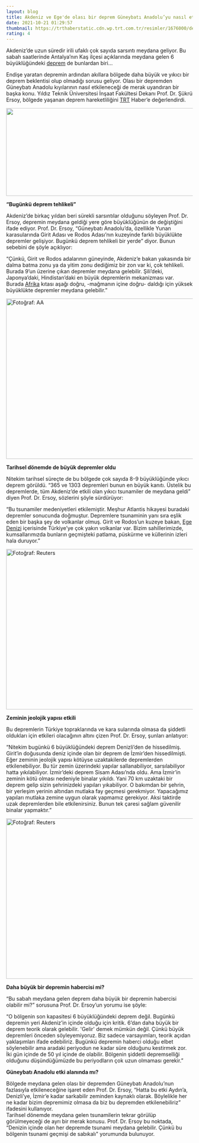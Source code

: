```yaml
--- 
layout: blog
title: Akdeniz ve Ege'de olası bir deprem Güneybatı Anadolu’yu nasıl etkileyecek?
date: 2021-10-21 01:29:57
thumbnail: https://trthaberstatic.cdn.wp.trt.com.tr/resimler/1676000/deprem-1677766.jpg
rating: 4
---
```

<p>
	Akdeniz’de uzun süredir irili ufaklı çok sayıda sarsıntı meydana geliyor. Bu sabah saatlerinde Antalya’nın Kaş ilçesi açıklarında meydana gelen 6 büyüklüğündeki <a href="https://www.trthaber.com/etiket/deprem/" target="_blank">deprem</a> de bunlardan biri…</p>
<p>
	Endişe yaratan depremin ardından akıllara bölgede daha büyük ve yıkıcı bir deprem beklentisi olup olmadığı sorusu geliyor. Olası bir depremden Güneybatı Anadolu kıyılarının nasıl etkileneceği de merak uyandıran bir başka konu. Yıldız Teknik Üniversitesi İnşaat Fakültesi Dekanı Prof. Dr. Şükrü Ersoy, bölgede yaşanan deprem hareketliliğini <a href="https://www.trthaber.com/etiket/trt/" target="_blank">TRT</a> Haber’e değerlendirdi.</p>
<p>
	<img alt="" src="dosyalar/images/cc50d232-2ae5-4d92-81af-bebf0ee1d752.jpeg" style="width: 650px; height: 237px;" /></p>
<p>
	<strong>“Bugünkü deprem tehlikeli”</strong></p>
<p>
	Akdeniz’de birkaç yıldan beri sürekli sarsıntılar olduğunu söyleyen Prof. Dr. Ersoy, depremin meydana geldiği yere göre büyüklüğünün de değiştiğini ifade ediyor. Prof. Dr. Ersoy, “Güneybatı Anadolu’da, özellikle Yunan karasularında Girit Adası ve Rodos Adası’nın kuzeyinde farklı büyüklükte depremler gelişiyor. Bugünkü deprem tehlikeli bir yerde” diyor. Bunun sebebini de şöyle açıklıyor:</p>
<p>
	“Çünkü, Girit ve Rodos adalarının güneyinde, Akdeniz’e bakan yakasında bir dalma batma zonu ya da yitim zonu dediğimiz bir zon var ki, çok tehlikeli. Burada 9’un üzerine çıkan depremler meydana gelebilir. Şili’deki, Japonya’daki, Hindistan’daki en büyük depremlerin mekanizması var. Burada <a href="https://www.trthaber.com/etiket/afrika/" target="_blank">Afrika</a> kıtası aşağı doğru, -mağmanın içine doğru- daldığı için yüksek büyüklükte depremler meydana gelebilir.”</p>
<p>
	<img alt="Fotoğraf: AA" src="../dosyalar/images/AA-25684025.jpg" style="width: 650px; height: 433px;" /></p>
<p>
	<strong>Tarihsel dönemde de büyük depremler oldu</strong></p>
<p>
	Nitekim tarihsel süreçte de bu bölgede çok sayıda 8-9 büyüklüğünde yıkıcı deprem görüldü. “365 ve 1303 depremleri bunun en büyük kanıtı. Üstelik bu depremlerde, tüm Akdeniz’de etkili olan yıkıcı tsunamiler de meydana geldi” diyen Prof. Dr. Ersoy, sözlerini şöyle sürdürüyor:</p>
<p>
	“Bu tsunamiler medeniyetleri etkilemiştir. Meşhur Atlantis hikayesi buradaki depremler sonucunda doğmuştur. Depremlere tsunaminin yanı sıra eşlik eden bir başka şey de volkanlar olmuş. Girit ve Rodos’un kuzeye bakan, <a href="https://www.trthaber.com/etiket/ege-denizi/" target="_blank">Ege Denizi</a> içerisinde Türkiye’ye çok yakın volkanlar var. Bizim sahillerimizde, kumsallarımızda bunların geçmişteki patlama, püskürme ve küllerinin izleri hala duruyor.”</p>
<p>
	<img alt="Fotoğraf: Reuters" src="../dosyalar/images/2021-10-12T150722Z_2124024000_RC2F8Q9Q85VM_RTRMADP_3_GREECE-QUAKE.JPG" style="width: 650px; height: 433px;" /></p>
<p>
	<strong>Zeminin jeolojik yapısı etkili</strong></p>
<p>
	Bu depremlerin Türkiye topraklarında ve kara sularında olmasa da şiddetli oldukları için etkileri olacağının altını çizen Prof. Dr. Ersoy, şunları anlatıyor:</p>
<p>
	“Nitekim bugünkü 6 büyüklüğündeki deprem Denizli’den de hissedilmiş. Girit’in doğusunda deniz içinde olan bir deprem de İzmir’den hissedilmişti. Eğer zeminin jeolojik yapısı kötüyse uzaktakilerde depremlerden etkilenebiliyor. Bu tür zemin üzerindeki yapılar sallanabiliyor, sarsılabiliyor hatta yıkılabiliyor. İzmir’deki deprem Sisam Adası’nda oldu. Ama İzmir’in zeminin kötü olması nedeniyle binalar yıkıldı. Yani 70 km uzaktaki bir deprem gelip sizin şehrinizdeki yapıları yıkabiliyor. O bakımdan bir şehrin, bir yerleşim yerinin altından mutlaka fay geçmesi gerekmiyor. Yapacağımız yapıları mutlaka zemine uygun olarak yapmamız gerekiyor. Aksi taktirde uzak depremlerden bile etkilenirsiniz. Bunun tek çaresi sağlam güvenilir binalar yapmaktır.”</p>
<p>
	<img alt="Fotoğraf: Reuters" src="../dosyalar/images/2021-10-12T150722Z_1640752313_RC2F8Q9F2QUK_RTRMADP_3_GREECE-QUAKE.JPG" style="width: 650px; height: 433px;" /></p>
<p>
	<strong>Daha büyük bir depremin habercisi mi?</strong></p>
<p>
	“Bu sabah meydana gelen deprem daha büyük bir depremin habercisi olabilir mi?” sorusuna Prof. Dr. Ersoy’un yorumu ise şöyle:</p>
<p>
	“O bölgenin son kapasitesi 6 büyüklüğündeki deprem değil. Bugünkü depremin yeri Akdeniz’in içinde olduğu için kritik. 6’dan daha büyük bir deprem teorik olarak gelebilir. 'Gelir' demek mümkün değil. Çünkü büyük depremleri önceden söyleyemiyoruz. Biz sadece varsayımları, teorik açıdan yaklaşımları ifade edebiliriz. Bugünkü depremin haberci olduğu elbet söylenebilir ama aradaki periyodun ne kadar süre olduğunu kestirmek zor. İki gün içinde de 50 yıl içinde de olabilir. Bölgenin şiddetli depremselliği olduğunu düşündüğümüzde bu periyodların çok uzun olmaması gerekir.”</p>
<p>
	<strong>Güneybatı Anadolu etki alanında mı?</strong></p>
<p>
	Bölgede meydana gelen olası bir depremden Güneybatı Anadolu’nun fazlasıyla etkileneceğine işaret eden Prof. Dr. Ersoy, “Hatta bu etki Aydın’a, Denizli’ye, İzmir’e kadar sarkabilir zeminden kaynaklı olarak. Böylelikle her ne kadar bizim depremimiz olmasa da biz bu depremden etkilenebiliriz” ifadesini kullanıyor.<br />
	Tarihsel dönemde meydana gelen tsunamilerin tekrar görülüp görülmeyeceği de ayrı bir merak konusu. Prof. Dr. Ersoy bu noktada, “Denizin içinde olan her depremde tsunami meydana gelebilir. Çünkü bu bölgenin tsunami geçmişi de sabıkalı" yorumunda bulunuyor. <br />
	 </p>
